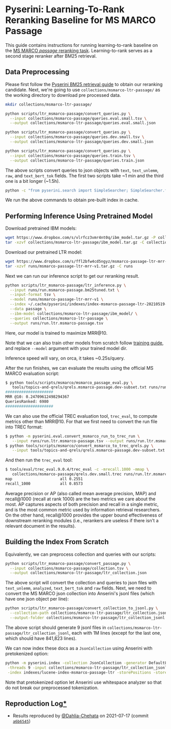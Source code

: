 # Pyserini: Learning-To-Rank Reranking Baseline for MS MARCO Passage

This guide contains instructions for running learning-to-rank baseline on the [MS MARCO *passage* reranking task](https://microsoft.github.io/msmarco/).
Learning-to-rank serves as a second stage reranker after BM25 retrieval.

## Data Preprocessing

Please first follow the [Pyserini BM25 retrieval guide](experiments-msmarco-passage.md) to obtain our reranking candidate.
Next, we're going to use `collections/msmarco-ltr-passage/` as the working directory to download pre processed data.

```bash
mkdir collections/msmarco-ltr-passage/

python scripts/ltr_msmarco-passage/convert_queries.py \
  --input collections/msmarco-passage/queries.eval.small.tsv \
  --output collections/msmarco-ltr-passage/queries.eval.small.json 

python scripts/ltr_msmarco-passage/convert_queries.py \
  --input collections/msmarco-passage/queries.dev.small.tsv \
  --output collections/msmarco-ltr-passage/queries.dev.small.json

python scripts/ltr_msmarco-passage/convert_queries.py \
  --input collections/msmarco-passage/queries.train.tsv \
  --output collections/msmarco-ltr-passage/queries.train.json
```

The above scripts convert queries to json objects with `text`, `text_unlemm`, `raw`, and `text_bert_tok` fields.
The first two scripts take ~1 min and the third one is a bit longer (~1.5h).

```bash
python -c "from pyserini.search import SimpleSearcher; SimpleSearcher.from_prebuilt_index('msmarco-passage-ltr')"
```

We run the above commands to obtain pre-built index in cache.

## Performing Inference Using Pretrained Model

Download pretrained IBM models:

```bash
wget https://www.dropbox.com/s/vlrfcz3vmr4nt0q/ibm_model.tar.gz -P collections/msmarco-ltr-passage/
tar -xzvf collections/msmarco-ltr-passage/ibm_model.tar.gz -C collections/msmarco-ltr-passage/
```

Download our pretrained LTR model:

```bash
wget https://www.dropbox.com/s/ffl2bfw4cd5ngyz/msmarco-passage-ltr-mrr-v1.tar.gz -P runs/
tar -xzvf runs/msmarco-passage-ltr-mrr-v1.tar.gz -C runs
```

Next we can run our inference script to get our reranking result.

```bash
python scripts/ltr_msmarco-passage/ltr_inference.py \
  --input runs/run.msmarco-passage.bm25tuned.txt \
  --input-format tsv \
  --model runs/msmarco-passage-ltr-mrr-v1 \
  --index ~/.cache/pyserini/indexes/index-msmarco-passage-ltr-20210519-e25e33f.a5de642c268ac1ed5892c069bdc29ae3 \
  --data passage \
  --ibm-model collections/msmarco-ltr-passage/ibm_model/ \
  --queries collections/msmarco-ltr-passage \
  --output runs/run.ltr.msmarco-passage.tsv 

```

Here, our model is trained to maximize MRR@10. 

Note that we can also train other models from scratch follow [training guide](experiments-ltr-msmarco-passage-training.md), and replace `--model` argument with your trained model dir.

Inference speed will vary, on orca, it takes ~0.25s/query.

After the run finishes, we can evaluate the results using the official MS MARCO evaluation script:


```bash
$ python tools/scripts/msmarco/msmarco_passage_eval.py \
   tools/topics-and-qrels/qrels.msmarco-passage.dev-subset.txt runs/run.ltr.msmarco-passage.tsv
#####################
MRR @10: 0.24709612498294367
QueriesRanked: 6980
#####################
```

We can also use the official TREC evaluation tool, `trec_eval`, to compute metrics other than MRR@10.
For that we first need to convert the run file into TREC format:

```bash
$ python -m pyserini.eval.convert_msmarco_run_to_trec_run \
   --input runs/run.ltr.msmarco-passage.tsv --output runs/run.ltr.msmarco-passage.trec
$ python tools/scripts/msmarco/convert_msmarco_to_trec_qrels.py \
   --input tools/topics-and-qrels/qrels.msmarco-passage.dev-subset.txt --output collections/msmarco-passage/qrels.dev.small.trec
```

And then run the `trec_eval` tool:

```bash
$ tools/eval/trec_eval.9.0.4/trec_eval -c -mrecall.1000 -mmap \
   collections/msmarco-passage/qrels.dev.small.trec runs/run.ltr.msmarco-passage.trec
map                   	all	0.2551
recall_1000           	all	0.8573       	
```

Average precision or AP (also called mean average precision, MAP) and recall@1000 (recall at rank 1000) are the two metrics we care about the most.
AP captures aspects of both precision and recall in a single metric, and is the most common metric used by information retrieval researchers.
On the other hand, recall@1000 provides the upper bound effectiveness of downstream reranking modules (i.e., rerankers are useless if there isn't a relevant document in the results).

## Building the Index From Scratch

Equivalently, we can preprocess collection and queries with our scripts:

```bash
python scripts/ltr_msmarco-passage/convert_passage.py \
  --input collections/msmarco-passage/collection.tsv \
  --output collections/msmarco-ltr-passage/ltr_collection.json 
```

The above script will convert the collection and queries to json files with `text_unlemm`, `analyzed`, `text_bert_tok` and `raw` fields.
Next, we need to convert the MS MARCO json collection into Anserini's jsonl files (which have one json object per line):

```bash
python scripts/ltr_msmarco-passage/convert_collection_to_jsonl.py \
  --collection-path collections/msmarco-ltr-passage/ltr_collection.json \
  --output-folder collections/msmarco-ltr-passage/ltr_collection_jsonl 
```
The above script should generate 9 jsonl files in `collections/msmarco-ltr-passage/ltr_collection_jsonl`, each with 1M lines (except for the last one, which should have 841,823 lines).

We can now index these docs as a `JsonCollection` using Anserini with pretokenized option:

```bash
python -m pyserini.index -collection JsonCollection -generator DefaultLuceneDocumentGenerator \
 -threads 9 -input collections/msmarco-ltr-passage/ltr_collection_jsonl  \
 -index indexes/lucene-index-msmarco-passage-ltr -storePositions -storeDocvectors -storeRaw -pretokenized
```

Note that pretokenized option let Anserini use whitespace analyzer so that do not break our preprocessed tokenization.

## Reproduction Log[*](reproducibility.md)
+ Results reproduced by [@Dahlia-Chehata](https://github.com/Dahlia-Chehata) on 2021-07-17 (commit [`a6b6545`](https://github.com/castorini/pyserini/commit/a6b6545c0133c03d50d5c33fb2fea7c527de04bb))
